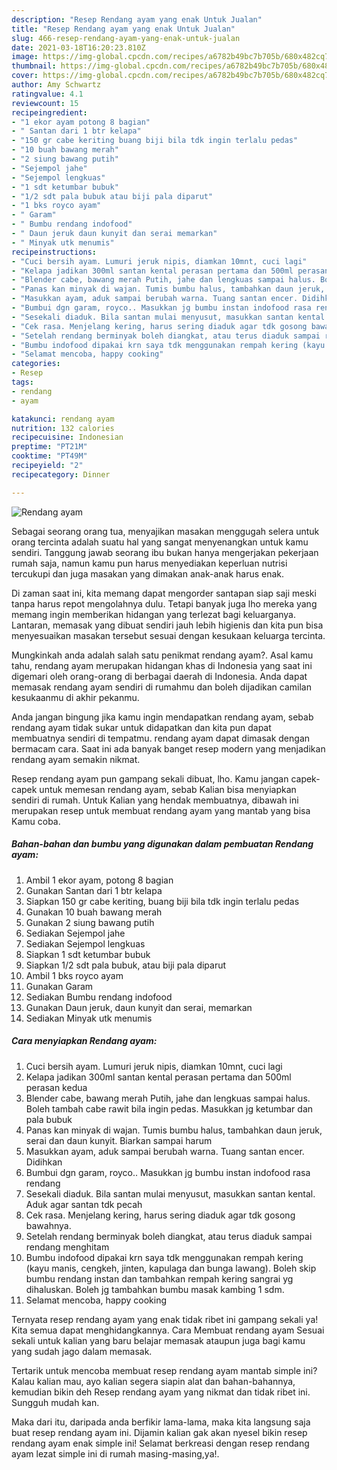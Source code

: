 ```yaml
---
description: "Resep Rendang ayam yang enak Untuk Jualan"
title: "Resep Rendang ayam yang enak Untuk Jualan"
slug: 466-resep-rendang-ayam-yang-enak-untuk-jualan
date: 2021-03-18T16:20:23.810Z
image: https://img-global.cpcdn.com/recipes/a6782b49bc7b705b/680x482cq70/rendang-ayam-foto-resep-utama.jpg
thumbnail: https://img-global.cpcdn.com/recipes/a6782b49bc7b705b/680x482cq70/rendang-ayam-foto-resep-utama.jpg
cover: https://img-global.cpcdn.com/recipes/a6782b49bc7b705b/680x482cq70/rendang-ayam-foto-resep-utama.jpg
author: Amy Schwartz
ratingvalue: 4.1
reviewcount: 15
recipeingredient:
- "1 ekor ayam potong 8 bagian"
- " Santan dari 1 btr kelapa"
- "150 gr cabe keriting buang biji bila tdk ingin terlalu pedas"
- "10 buah bawang merah"
- "2 siung bawang putih"
- "Sejempol jahe"
- "Sejempol lengkuas"
- "1 sdt ketumbar bubuk"
- "1/2 sdt pala bubuk atau biji pala diparut"
- "1 bks royco ayam"
- " Garam"
- " Bumbu rendang indofood"
- " Daun jeruk daun kunyit dan serai memarkan"
- " Minyak utk menumis"
recipeinstructions:
- "Cuci bersih ayam. Lumuri jeruk nipis, diamkan 10mnt, cuci lagi"
- "Kelapa jadikan 300ml santan kental perasan pertama dan 500ml perasan kedua"
- "Blender cabe, bawang merah Putih, jahe dan lengkuas sampai halus. Boleh tambah cabe rawit bila ingin pedas. Masukkan jg ketumbar dan pala bubuk"
- "Panas kan minyak di wajan. Tumis bumbu halus, tambahkan daun jeruk, serai dan daun kunyit. Biarkan sampai harum"
- "Masukkan ayam, aduk sampai berubah warna. Tuang santan encer. Didihkan"
- "Bumbui dgn garam, royco.. Masukkan jg bumbu instan indofood rasa rendang"
- "Sesekali diaduk. Bila santan mulai menyusut, masukkan santan kental. Aduk agar santan tdk pecah"
- "Cek rasa. Menjelang kering, harus sering diaduk agar tdk gosong bawahnya."
- "Setelah rendang berminyak boleh diangkat, atau terus diaduk sampai rendang menghitam"
- "Bumbu indofood dipakai krn saya tdk menggunakan rempah kering (kayu manis, cengkeh, jinten, kapulaga dan bunga lawang). Boleh skip bumbu rendang instan dan tambahkan rempah kering sangrai yg dihaluskan. Boleh jg tambahkan bumbu masak kambing 1 sdm."
- "Selamat mencoba, happy cooking"
categories:
- Resep
tags:
- rendang
- ayam

katakunci: rendang ayam 
nutrition: 132 calories
recipecuisine: Indonesian
preptime: "PT21M"
cooktime: "PT49M"
recipeyield: "2"
recipecategory: Dinner

---
```



![Rendang ayam](https://img-global.cpcdn.com/recipes/a6782b49bc7b705b/680x482cq70/rendang-ayam-foto-resep-utama.jpg)

Sebagai seorang orang tua, menyajikan masakan menggugah selera untuk orang tercinta adalah suatu hal yang sangat menyenangkan untuk kamu sendiri. Tanggung jawab seorang ibu bukan hanya mengerjakan pekerjaan rumah saja, namun kamu pun harus menyediakan keperluan nutrisi tercukupi dan juga masakan yang dimakan anak-anak harus enak.

Di zaman  saat ini, kita memang dapat mengorder santapan siap saji meski tanpa harus repot mengolahnya dulu. Tetapi banyak juga lho mereka yang memang ingin memberikan hidangan yang terlezat bagi keluarganya. Lantaran, memasak yang dibuat sendiri jauh lebih higienis dan kita pun bisa menyesuaikan masakan tersebut sesuai dengan kesukaan keluarga tercinta. 



Mungkinkah anda adalah salah satu penikmat rendang ayam?. Asal kamu tahu, rendang ayam merupakan hidangan khas di Indonesia yang saat ini digemari oleh orang-orang di berbagai daerah di Indonesia. Anda dapat memasak rendang ayam sendiri di rumahmu dan boleh dijadikan camilan kesukaanmu di akhir pekanmu.

Anda jangan bingung jika kamu ingin mendapatkan rendang ayam, sebab rendang ayam tidak sukar untuk didapatkan dan kita pun dapat membuatnya sendiri di tempatmu. rendang ayam dapat dimasak dengan bermacam cara. Saat ini ada banyak banget resep modern yang menjadikan rendang ayam semakin nikmat.

Resep rendang ayam pun gampang sekali dibuat, lho. Kamu jangan capek-capek untuk memesan rendang ayam, sebab Kalian bisa menyiapkan sendiri di rumah. Untuk Kalian yang hendak membuatnya, dibawah ini merupakan resep untuk membuat rendang ayam yang mantab yang bisa Kamu coba.

<!--inarticleads1-->

##### Bahan-bahan dan bumbu yang digunakan dalam pembuatan Rendang ayam:

1. Ambil 1 ekor ayam, potong 8 bagian
1. Gunakan  Santan dari 1 btr kelapa
1. Siapkan 150 gr cabe keriting, buang biji bila tdk ingin terlalu pedas
1. Gunakan 10 buah bawang merah
1. Gunakan 2 siung bawang putih
1. Sediakan Sejempol jahe
1. Sediakan Sejempol lengkuas
1. Siapkan 1 sdt ketumbar bubuk
1. Siapkan 1/2 sdt pala bubuk, atau biji pala diparut
1. Ambil 1 bks royco ayam
1. Gunakan  Garam
1. Sediakan  Bumbu rendang indofood
1. Gunakan  Daun jeruk, daun kunyit dan serai, memarkan
1. Sediakan  Minyak utk menumis




<!--inarticleads2-->

##### Cara menyiapkan Rendang ayam:

1. Cuci bersih ayam. Lumuri jeruk nipis, diamkan 10mnt, cuci lagi
1. Kelapa jadikan 300ml santan kental perasan pertama dan 500ml perasan kedua
1. Blender cabe, bawang merah Putih, jahe dan lengkuas sampai halus. Boleh tambah cabe rawit bila ingin pedas. Masukkan jg ketumbar dan pala bubuk
1. Panas kan minyak di wajan. Tumis bumbu halus, tambahkan daun jeruk, serai dan daun kunyit. Biarkan sampai harum
1. Masukkan ayam, aduk sampai berubah warna. Tuang santan encer. Didihkan
1. Bumbui dgn garam, royco.. Masukkan jg bumbu instan indofood rasa rendang
1. Sesekali diaduk. Bila santan mulai menyusut, masukkan santan kental. Aduk agar santan tdk pecah
1. Cek rasa. Menjelang kering, harus sering diaduk agar tdk gosong bawahnya.
1. Setelah rendang berminyak boleh diangkat, atau terus diaduk sampai rendang menghitam
1. Bumbu indofood dipakai krn saya tdk menggunakan rempah kering (kayu manis, cengkeh, jinten, kapulaga dan bunga lawang). Boleh skip bumbu rendang instan dan tambahkan rempah kering sangrai yg dihaluskan. Boleh jg tambahkan bumbu masak kambing 1 sdm.
1. Selamat mencoba, happy cooking




Ternyata resep rendang ayam yang enak tidak ribet ini gampang sekali ya! Kita semua dapat menghidangkannya. Cara Membuat rendang ayam Sesuai sekali untuk kalian yang baru belajar memasak ataupun juga bagi kamu yang sudah jago dalam memasak.

Tertarik untuk mencoba membuat resep rendang ayam mantab simple ini? Kalau kalian mau, ayo kalian segera siapin alat dan bahan-bahannya, kemudian bikin deh Resep rendang ayam yang nikmat dan tidak ribet ini. Sungguh mudah kan. 

Maka dari itu, daripada anda berfikir lama-lama, maka kita langsung saja buat resep rendang ayam ini. Dijamin kalian gak akan nyesel bikin resep rendang ayam enak simple ini! Selamat berkreasi dengan resep rendang ayam lezat simple ini di rumah masing-masing,ya!.

